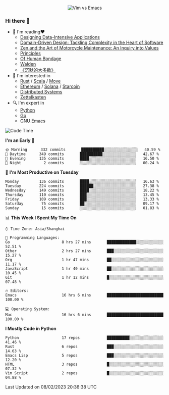<p align="center">
    <img src="https://gist.githubusercontent.com/coldnight/e696baffb094e71c96cb302118878eae/raw/40ea5053a6f66cc65f90f437e4173497da225958/banner.gif" alt="Vim vs Emacs" />
</p>

### Hi there 👋

- 📖 I'm reading❤️
    + [Designing Data-Intensive Applications](https://www.oreilly.com/library/view/designing-data-intensive-applications/9781491903063/)
    + [Domain-Driven Design: Tackling Complexity in the Heart of Software](https://www.dddcommunity.org/book/evans_2003/)
    + [Zen and the Art of Motorcycle Maintenance: An Inquiry into Values](https://en.wikipedia.org/wiki/Zen_and_the_Art_of_Motorcycle_Maintenance)
    + [Principles](https://www.principles.com/)
    + [Of Human Bondage](https://en.wikipedia.org/wiki/Of_Human_Bondage)
    + [Walden](https://en.wikipedia.org/wiki/Walden)
    + [《沉默的大多数》](https://en.wikipedia.org/wiki/Silent_majority)
- 🌱 I'm interested in
    + [Rust](https://www.rust-lang.org/) / [Scala](https://www.scala-lang.org/) / [Move](https://github.com/move-language/move/)
    + [Ethereum](https://ethereum.org/en/) / [Solana](https://solana.com/) / [Starcoin](https://github.com/starcoinorg/starcoin)
	+ [Distributed Systems](https://www.linuxzen.com/notes/topics/20200320174417_%E5%88%86%E5%B8%83%E5%BC%8F/)
	+ [Zettelkasten](https://www.linuxzen.com/notes/notes/20220120080920-slip_box/)
- 🔍 I'm expert in
    + [Python](https://www.python.org/)
    + [Go](https://go.dev/)
    + [GNU Emacs](https://www.gnu.org/software/emacs/)

<!--START_SECTION:waka-->
![Code Time](http://img.shields.io/badge/Code%20Time-1%2C884%20hrs%2056%20mins-blue)

**I'm an Early 🐤** 

```text
🌞 Morning      332 commits       ██████████░░░░░░░░░░░░░░░   40.59 % 
🌆 Daytime      349 commits       ██████████░░░░░░░░░░░░░░░   42.67 % 
🌃 Evening      135 commits       ████░░░░░░░░░░░░░░░░░░░░░   16.50 % 
🌙 Night          2 commits       ░░░░░░░░░░░░░░░░░░░░░░░░░   00.24 % 

```
📅 **I'm Most Productive on Tuesday** 

```text
Monday         136 commits       ████░░░░░░░░░░░░░░░░░░░░░   16.63 % 
Tuesday        224 commits       ██████░░░░░░░░░░░░░░░░░░░   27.38 % 
Wednesday      149 commits       ████░░░░░░░░░░░░░░░░░░░░░   18.22 % 
Thursday       110 commits       ███░░░░░░░░░░░░░░░░░░░░░░   13.45 % 
Friday         109 commits       ███░░░░░░░░░░░░░░░░░░░░░░   13.33 % 
Saturday        75 commits       ██░░░░░░░░░░░░░░░░░░░░░░░   09.17 % 
Sunday          15 commits       ░░░░░░░░░░░░░░░░░░░░░░░░░   01.83 % 

```


📊 **This Week I Spent My Time On** 

```text
⌚︎ Time Zone: Asia/Shanghai

💬 Programming Languages: 
Go                       8 hrs 27 mins       █████████████░░░░░░░░░░░░   52.51 % 
Other                    2 hrs 27 mins       ███░░░░░░░░░░░░░░░░░░░░░░   15.27 % 
Org                      1 hr 47 mins        ██░░░░░░░░░░░░░░░░░░░░░░░   11.17 % 
JavaScript               1 hr 40 mins        ██░░░░░░░░░░░░░░░░░░░░░░░   10.45 % 
Git                      1 hr 12 mins        █░░░░░░░░░░░░░░░░░░░░░░░░   07.48 % 

🔥 Editors: 
Emacs                    16 hrs 6 mins       █████████████████████████   100.00 % 

💻 Operating System: 
Mac                      16 hrs 6 mins       █████████████████████████   100.00 % 

```

**I Mostly Code in Python** 

```text
Python                   17 repos            ██████████░░░░░░░░░░░░░░░   41.46 % 
Rust                     6 repos             ███░░░░░░░░░░░░░░░░░░░░░░   14.63 % 
Emacs Lisp               5 repos             ███░░░░░░░░░░░░░░░░░░░░░░   12.20 % 
HTML                     3 repos             █░░░░░░░░░░░░░░░░░░░░░░░░   07.32 % 
Vim Script               2 repos             █░░░░░░░░░░░░░░░░░░░░░░░░   04.88 % 

```



 Last Updated on 08/02/2023 20:36:38 UTC
<!--END_SECTION:waka-->
